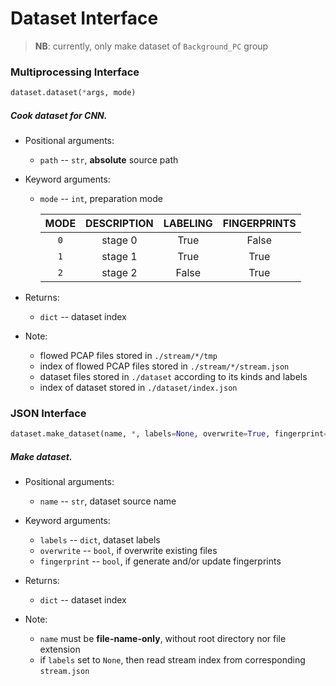 # Dataset Interface

 > __NB__: currently, only make dataset of `Background_PC` group

### Multiprocessing Interface

```python
dataset.dataset(*args, mode)
```

##### Cook dataset for CNN.

 - Positional arguments:
    * `path` -- `str`, **absolute** source path

 - Keyword arguments:
    * `mode` -- `int`, preparation mode
    
        | MODE | DESCRIPTION | LABELING | FINGERPRINTS |
        | :--: | :---------: | :------: | :----------: |
        | `0`  |   stage 0   |   True   |    False     |
        | `1`  |   stage 1   |   True   |     True     |
        | `2`  |   stage 2   |  False   |     True     |

 - Returns:
    * `dict` -- dataset index

 - Note:
 	* flowed PCAP files stored in `./stream/*/tmp`
 	* index of flowed PCAP files stored in `./stream/*/stream.json`
 	* dataset files stored in `./dataset` according to its kinds and labels
 	* index of dataset stored in `./dataset/index.json`

### JSON Interface

```python
dataset.make_dataset(name, *, labels=None, overwrite=True, fingerprint=False)
```

##### Make dataset.

 - Positional arguments:
    * `name` -- `str`, dataset source name

 - Keyword arguments:
    * `labels` -- `dict`, dataset labels
    * `overwrite` -- `bool`, if overwrite existing files
    * `fingerprint` -- `bool`, if generate and/or update fingerprints

 - Returns:
    * `dict` -- dataset index

 - Note:
 	* `name` must be **file-name-only**, without root directory nor file extension
 	* if `labels` set to `None`, then read stream index from corresponding `stream.json`
